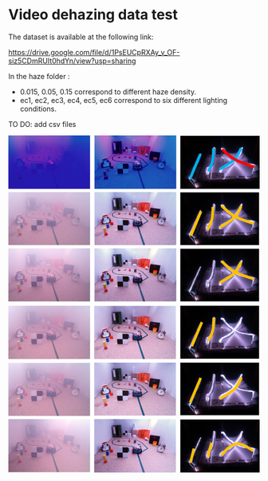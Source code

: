 # Video dehazing data test

The dataset is available at the following link:

https://drive.google.com/file/d/1PsEUCpRXAy_v_OF-siz5CDmRUIt0hdYn/view?usp=sharing

In the haze folder : 
* 0.015, 0.05, 0.15 correspond to different haze density.
* ec1, ec2, ec3, ec4, ec5, ec6 correspond to six different lighting conditions.

TO DO: add csv files

![Caption](img/eclairages.png "Several lighting conditions")
